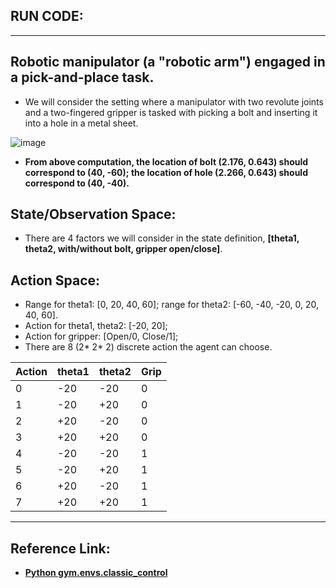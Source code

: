 ## RUN CODE: 


 _________________________________
## Robotic manipulator (a "robotic arm") engaged in a pick-and-place task.  

 - We will consider the setting where a manipulator with two revolute joints and a two-fingered gripper is tasked with picking a bolt and inserting it into a hole in a metal sheet. 

 ![image](https://user-images.githubusercontent.com/88390140/134245843-25476f5f-8d81-4c2a-9347-408065b37b60.png)

 - **From above computation, the location of bolt (2.176, 0.643) should correspond to (40, -60); the location of hole (2.266, 0.643) should correspond to (40, -40).** 


## State/Observation Space: 
 - There are 4 factors we will consider in the state definition, **[theta1, theta2, with/without bolt, gripper open/close]**. 

## Action Space: 
 - Range for theta1: [0, 20, 40, 60]; range for theta2: [-60, -40, -20, 0, 20, 40, 60].         
 - Action for theta1, theta2: [-20, 20];   
 - Action for gripper: [Open/0, Close/1];                    
 - There are 8 (2* 2* 2) discrete action the agent can choose.     

Action|theta1|theta2|Grip
----|----|----|----
0 |-20| -20| 0 
1 |-20| +20| 0 
2 |+20| -20| 0 
3 |+20| +20| 0 
4 |-20| -20| 1
5 |-20| +20| 1 
6 |+20| -20| 1 
7 |+20| +20| 1 

__________________________________

## Reference Link:
 - [**Python gym.envs.classic_control**](https://www.programcreek.com/python/index/8261/gym.envs.classic_control)
